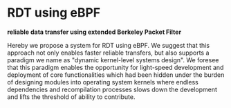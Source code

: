 # RDT using eBPF
**reliable data transfer using extended Berkeley Packet Filter**

Hereby we propose a system for RDT using eBPF. We suggest that this approach not only enables faster reliable transfers, but also supports a paradigm we name as "dynamic kernel-level systems design". We foresee that this paradigm enables the opportunity for light-speed development and deployment of core functionalities which had been hidden under the burden of designing modules into operating system kernels where endless dependencies and recompilation processes slows down the development and lifts the threshold of ability to contribute.
